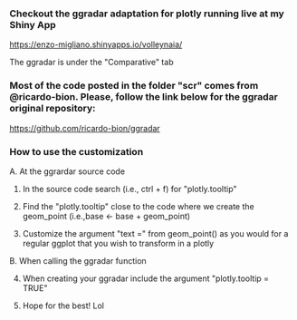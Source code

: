 ### Checkout the ggradar adaptation for plotly running live at my Shiny App

https://enzo-migliano.shinyapps.io/volleynaia/

The ggradar is under the "Comparative" tab

### Most of the code posted in the folder "scr" comes from @ricardo-bion. Please, follow the link below for the ggradar original repository:

https://github.com/ricardo-bion/ggradar


### How to use the customization

A. At the ggrardar source code

1. In the source code search (i.e., ctrl + f) for "plotly.tooltip"

2.  Find the "plotly.tooltip" close to the code where we create the geom_point (i.e.,base <- base + geom_point)

3. Customize the argument "text =" from geom_point() as you would for a regular ggplot that you wish to transform in a plotly


B. When calling the ggradar function

4. When creating your ggradar include the argument "plotly.tooltip = TRUE"

5. Hope for the best! Lol
